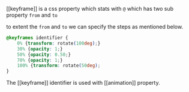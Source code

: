 [[keyframe]] is a css property which stats with `@` which has two sub property `from` and `to`

to extent the `from` and `to` we can specify the steps as mentioned below.

```css
@keyframes identifier { 
	0% {transform: rotate(100deg);} 
	30% {opacity: 1;} 
	50% {opacity: 0.50;} 
	70% {opacity: 1;} 
	100% {transform: rotate(50deg);
}
```

The [[keyframe]] identifier is used with [[animation]] property.

